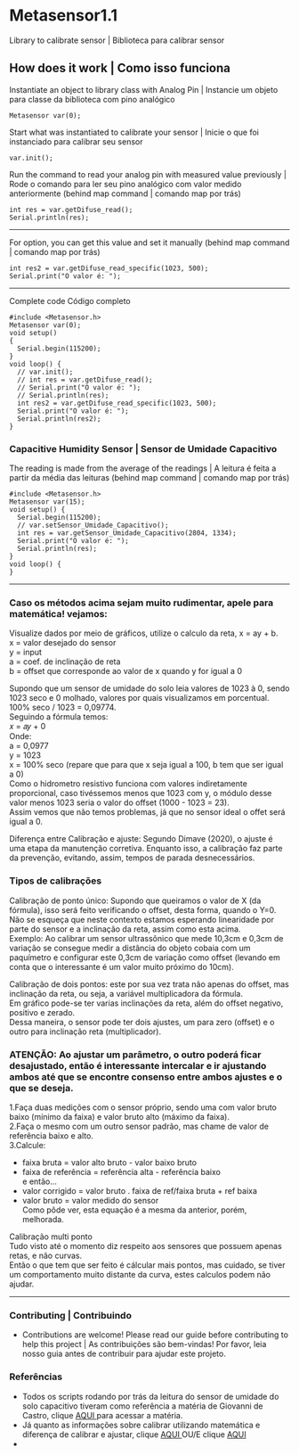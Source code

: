 # Metasensor1.1
Library to calibrate sensor | Biblioteca para calibrar sensor

## How does it work | Como isso funciona
Instantiate an object to library class with Analog Pin | Instancie um objeto para classe da biblioteca com pino analógico
```
Metasensor var(0);
```

Start what was instantiated to calibrate your sensor | Inicie o que foi instanciado para calibrar seu sensor
```
var.init();
```

Run the command to read your analog pin with measured value previously | Rode o comando para ler seu pino analógico com valor medido anteriormente (behind map command | comando map por trás)
```
int res = var.getDifuse_read();
Serial.println(res);
```
-----------------------------------------------
For option, you can get this value and set it manually (behind map command | comando map por trás)
```
int res2 = var.getDifuse_read_specific(1023, 500);
Serial.print("O valor é: ");
```
-----------------------------------------------
Complete code Código completo
```
#include <Metasensor.h>
Metasensor var(0);
void setup() 
{
  Serial.begin(115200);
}
void loop() {
  // var.init();
  // int res = var.getDifuse_read();
  // Serial.print("O valor é: ");
  // Serial.println(res);
  int res2 = var.getDifuse_read_specific(1023, 500);
  Serial.print("O valor é: ");
  Serial.println(res2);  
}
```

### Capacitive Humidity Sensor | Sensor de Umidade Capacitivo
The reading is made from the average of the readings | A leitura é feita a partir da média das leituras (behind map command | comando map por trás)
```
#include <Metasensor.h>
Metasensor var(15);
void setup() {
  Serial.begin(115200);  
  // var.setSensor_Umidade_Capacitivo();
  int res = var.getSensor_Umidade_Capacitivo(2804, 1334);
  Serial.print("O valor é: ");
  Serial.println(res);   
}
void loop() {
}
```
-----------------------------------------------
### Caso os métodos acima sejam muito rudimentar, apele para matemática! vejamos:  
Visualize dados por meio de gráficos, utilize o calculo da reta, x = ay + b.  
x = valor desejado do sensor  
y = input  
a = coef. de inclinação de reta  
b = offset que corresponde ao valor de x quando y for igual a 0  

Supondo que um sensor de umidade do solo leia valores de 1023 à 0, sendo 1023 seco e 0 molhado, valores por quais visualizamos em porcentual.  
100% seco / 1023 = 0,09774.  
Seguindo a fórmula temos:  
𝑥 = 𝑎𝑦 + 0  
Onde:  
a = 0,0977  
y = 1023  
x = 100% seco (repare que para que x seja igual a 100, b tem que ser igual a 0)  
Como o hidrometro resistivo funciona com valores indiretamente proporcional, caso tivéssemos menos que 1023 com y, o módulo desse valor menos 1023 seria o valor do offset (1000 - 1023 = 23).  
Assim vemos que não temos problemas, já que no sensor ideal o offet será igual a 0.  

Diferença entre Calibração e ajuste: Segundo Dimave (2020), o ajuste é uma etapa da manutenção corretiva. Enquanto isso, a calibração faz parte da prevenção, evitando, assim, tempos de parada desnecessários.  

### Tipos de calibrações  
Calibração de ponto único: Supondo que queiramos o valor de X (da fórmula), isso será feito verificando o offset, desta forma, quando o Y=0.  
Não se esqueça que neste contexto estamos esperando linearidade por parte do sensor e a inclinação da reta, assim como esta acima.  
Exemplo: Ao calibrar um sensor ultrassônico que mede 10,3cm e 0,3cm de variação se consegue medir a distância do objeto cobaia com um paquímetro e configurar este 0,3cm de variação como offset (levando em conta que o interessante é um valor muito próximo do 10cm).  

Calibração de dois pontos: este por sua vez trata não apenas do offset, mas inclinação da reta, ou seja, a variável multiplicadora da fórmula.  
Em gráfico pode-se ter varias inclinações da reta, além do offset negativo, positivo e zerado.  
Dessa maneira, o sensor pode ter dois ajustes, um para zero (offset) e o outro para inclinação reta (multiplicador).  
### ATENÇÃO: Ao ajustar um parâmetro, o outro poderá ficar desajustado, então é interessante intercalar e ir ajustando ambos até que se encontre consenso entre ambos ajustes e o que se deseja.  

1.Faça duas medições com o sensor próprio, sendo uma com valor bruto baixo (mínimo da faixa) e valor bruto alto (máximo da faixa).  
2.Faça o mesmo com um outro sensor padrão, mas chame de valor de referência baixo e alto.  
3.Calcule:  
* faixa bruta = valor alto bruto - valor baixo bruto  
* faixa de referência = referência alta - referência baixo  
e então...  
* valor corrigido = valor bruto . faixa de ref/faixa bruta + ref baixa  
* valor bruto = valor medido do sensor  
Como pôde ver, esta equação é a mesma da anterior, porém, melhorada.  

Calibração multi ponto  
Tudo visto até o momento diz respeito aos sensores que possuem apenas retas, e não curvas.  
Então o que tem que ser feito é cálcular mais pontos, mas cuidado, se tiver um comportamento muito distante da curva, estes calculos podem não ajudar.

-----------------------------------------------

### Contributing | Contribuindo
* Contributions are welcome! Please read our guide before contributing to help this project | As contribuições são bem-vindas! Por favor, leia nosso guia antes de contribuir para ajudar este projeto.
### Referências
* Todos os scripts rodando por trás da leitura do sensor de umidade do solo capacitivo tiveram como referência a matéria de Giovanni de Castro, clique <a href="https://www.robocore.net/tutoriais/leitura-umidade-solo"> AQUI </a> para acessar a matéria.
* Já quanto as informações sobre calibrar utilizando matemática e diferença de calibrar e ajustar, clique <a href="http://energetica.ind.br/wp-content/uploads/2016/01/calibracoes-ajustes-rev-00.pdf"> AQUI </a> OU/E clique <a href="https://dimave.com.br/calibracao-e-ajuste/"> AQUI </a>
* 

